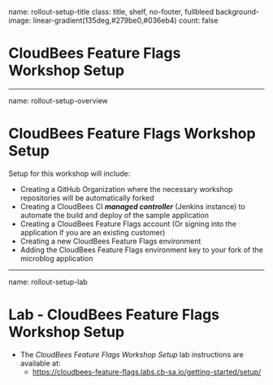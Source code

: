 name: rollout-setup-title
class: title, shelf, no-footer, fullbleed
background-image: linear-gradient(135deg,#279be0,#036eb4)
count: false

# CloudBees Feature Flags<br>Workshop Setup

---
name: rollout-setup-overview
# CloudBees Feature Flags Workshop Setup

Setup for this workshop will include:
* Creating a GitHub Organization where the necessary workshop repositories will be automatically forked
* Creating a CloudBees CI ***managed controller*** (Jenkins instance) to automate the build and deploy of the sample application
* Creating a CloudBees Feature Flags  account (Or signing into the application if you are an existing customer)
* Creating a new CloudBees Feature Flags environment
* Adding the CloudBees Feature Flags environment key to your fork of the microblog application

---
name: rollout-setup-lab
# Lab - CloudBees Feature Flags Workshop Setup

* The *CloudBees Feature Flags Workshop Setup* lab instructions are available at:
  * https://cloudbees-feature-flags.labs.cb-sa.io/getting-started/setup/ 
